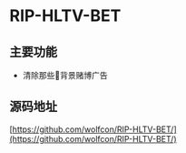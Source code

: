 # RIP-HLTV-BET

## 主要功能

- 清除那些🤮背景赌博广告

## 源码地址

[https://github.com/wolfcon/RIP-HLTV-BET/](https://github.com/wolfcon/RIP-HLTV-BET/)
